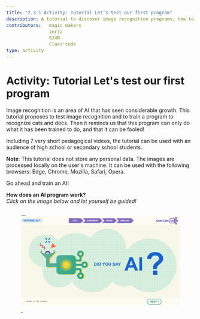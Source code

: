 ```yaml
---
title: "2.3.1 Activity: Tutorial Let's test our first program"
description: A tutorial to discover image recognition programs, how to train them, how to fool them.
contributors:   magic makers
                inria
                S24B
                Class'code      
type: activity
---
```

# Activity: Tutorial Let's test our first program

Image recognition is an area of AI that has seen considerable growth. This tutorial proposes to test image recognition and to train a program to recognize cats and docs. Then it reminds us that this program can only do what it has been trained to do, and that it can be fooled!

Including 7 very short pedagogical videos, the tutorial can be used with an audience of high school or secondary school students.

**Note**: This tutorial does not store any personal data. The images are processed locally on the user's machine. It can be used with the following browsers: Edge, Chrome, Mozilla, Safari, Opera.

Go ahead and train an AI!

**How does an AI program work?**  
_Click on the image below and let yourself be guided!_

<a href="https://pixees.fr/classcodeiai/app/tuto1?lang=en" target="_blank"><figure> 
  <img src="Images/Tuto-M1-FirstProgram.png" /> 
</figure></a>
